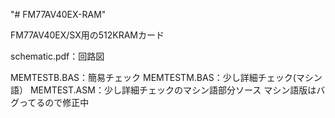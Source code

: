 "# FM77AV40EX-RAM" 

FM77AV40EX/SX用の512KRAMカード

schematic.pdf：回路図

MEMTESTB.BAS：簡易チェック
MEMTESTM.BAS：少し詳細チェック(マシン語）
MEMTEST.ASM：少し詳細チェックのマシン語部分ソース
マシン語版はバグってるので修正中
